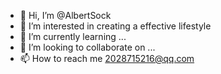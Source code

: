 - 👋 Hi, I’m @AlbertSock
- 👀 I’m interested in creating a effective lifestyle
- 🌱 I’m currently learning ...
- 💞️ I’m looking to collaborate on ...
- 📫 How to reach me 2028715216@qq.com

<!---
AlbertSock/AlbertSock is a ✨ special ✨ repository because its `README.md` (this file) appears on your GitHub profile.
You can click the Preview link to take a look at your changes.
--->


